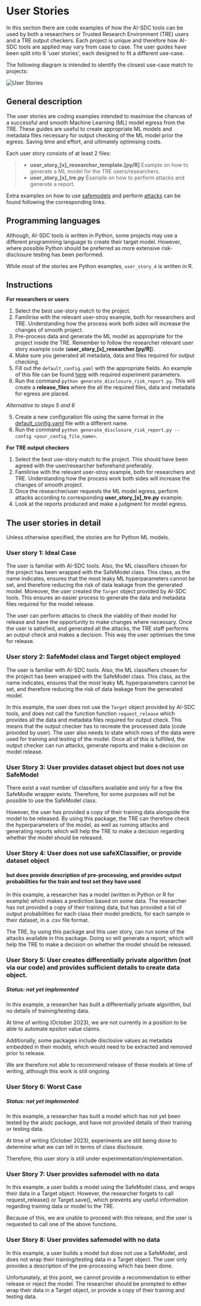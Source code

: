 # User Stories
In this section there are code examples of how the AI-SDC tools can be used by both a researchers or Trusted Research Environment (TRE) users and a TRE output checkers. Each project is unique and therefore how AI-SDC tools are applied may vary from case to case. The user guides have been split into 8 'user stories', each designed to fit a different use-case.

The following diagram is intended to identify the closest use-case match to projects:

![User Stories](user_stories_flow_chart.drawio.png)

## General description
The user stories are coding examples intended to maximise the chances of a successful and smooth Machine Learning (ML) model egress from the TRE. These guides are useful to create appropriate ML models and metadata files necessary for output checking of the ML model prior the egress. Saving time and effort, and ultimately optimising costs.

Each user story consists of at least 2 files:
  > - **user_story_[x]_researcher_template.[py/R]**  Example on how to generate a ML model for the TRE users/researchers.
  > - **user_story_[x]_tre.py**  Example on how to perform attacks and generate a report.

Extra examples on how to use [safemodels](https://github.com/AI-SDC/AI-SDC/tree/development/example_notebooks) and perform [attacks](https://github.com/AI-SDC/AI-SDC/tree/development/examples) can be found following the corresponding links.

## Programming languages

Although, AI-SDC tools is written in Python, some projects may use a different programming language to create their target model. However, where possible Python should be preferred as more extensive risk-disclosure testing has been performed.

While most of the stories are Python examples, `user_story_4` is written in R.

## Instructions

**For researchers or users**
1. Select the best use-story match to the project.
2. Familirise with the relevant user-stroy example, both for researchers and TRE. Understanding how the process work both sides will increase the changes of smooth project.
3. Pre-process data and generate the ML model as appropriate for the project inside the TRE. Remember to follow the researcher relevant user story example code (**user_story_[x]_researcher.[py/R]**).
4. Make sure you generated all metadata, data and files required for output checking.
5. Fill out the `default_config.yaml` with the appropriate fields. An example of this file can be found [here](https://github.com/AI-SDC/AI-SDC/blob/user_story_visibility/user_stories/default_config.yaml) with required experiment parameters.
6. Run the command `python generate_disclosure_risk_report.py`. This will create a **release_files** where the all the required files, data and metadata for egress are placed.

*Alternative to steps 5 and 6*

5. Create a new configuration file using the same format in the [default_config.yaml](https://github.com/AI-SDC/AI-SDC/blob/user_story_visibility/user_stories/default_config.yaml) file with a different name.
6. Run the command `python generate_disclosure_risk_report.py --config <your_config_file_name>`.

**For TRE output checkers**
1. Select the best use-story match to the project. This should have been agreed with the user/researcher beforehand preferably.
2. Familirise with the relevant user-stroy example, both for researchers and TRE. Understanding how the process work both sides will increase the changes of smooth project.
3. Once the researcher/user requests the ML model egress, perform attacks according to corresponding **user_story_[x]_tre.py** example.
4. Look at the reports produced and make a judgment for model egress.

## The user stories in detail

Unless otherwise specified, the stories are for Python ML models.

### User story 1: Ideal Case

The user is familiar with AI-SDC tools. Also, the ML classifiers chosen for the project has been wrapped with the SafeModel class. This class, as the name indicates, ensures that the most leaky ML hyperparameters cannot be set, and therefore reducing the risk of data leakage from the generated model. Moreover, the user created the `Target` object provided by AI-SDC tools. This ensures an easier process to generate the data and metadata files required for the model release.

The user can perform attacks to check the viability of their model for release and have the opportunity to make changes where necessary. Once the user is satisfied, and generated all the attacks, the TRE staff performs an output check and makes a decision. This way the user optimises the time for release.

### User story 2: SafeModel class and Target object employed

The user is familiar with AI-SDC tools. Also, the ML classifiers chosen for the project has been wrapped with the SafeModel class. This class, as the name indicates, ensures that the most leaky ML hyperparameters cannot be set, and therefore reducing the risk of data leakage from the generated model.

In this example, the user does not use the `Target` object provided by AI-SDC tools, and does not call the function function `request_release` which provides all the data and metadata files required for output check. This means that the output checker has to recreate the processed data (code provided by user). The user also needs to state which rows of the data were used for training and testing of the model. Once all of this is fulfilled, the output checker can run attacks, generate reports and make a decision on model release.

### User Story 3: User provides dataset object but does not use SafeModel

There exist a vast number of classifiers available and only for a few the SafeModle wrapper exists. Therefore, for some purposes will not be possible to use the SafeModel class.

However, the user has provided a copy of their training data alongside the model to be released. By using this package, the TRE can therefore check the hyperparameters of the model, as well as running attacks and generating reports which will help the TRE to make a decision regarding whether the model should be released.

### User Story 4: User does not use safeXClassifier, or provide dataset object
#### but does provide description of pre-processing, and provides output probabilities for the train and test set they have used

In this example, a researcher has a model (written in Python or R for example) which makes a prediction based on some data. The researcher has not provided a copy of their training data, but has provided a list of output probabilities for each class their model predicts, for each sample in their dataset, in a .csv file format.

The TRE, by using this package and this user story, can run some of the attacks available in this package. Doing so will generate a report, which will help the TRE to make a decision on whether the model should be released.

### User Story 5:  User creates differentially private algorithm (not via our code) and provides sufficient details to create data object.
##### Status: not yet implemented

In this example, a researcher has built a differentially private algorithm, but no details of training/testing data.

At time of writing (October 2023), we are not currently in a position to be able to automate epsilon value claims.

Additionally, some packages include disclosive values as metadata embedded in their models, which would need to be extracted and removed prior to release.

We are therefore not able to recommend release of these models at time of writing, although this work is still ongoing.

### User Story 6: Worst Case
##### Status: not yet implemented

In this example, a researcher has built a model which has not yet been tested by the aisdc package, and have not provided details of their training or testing data.

At time of writing (October 2023), experiments are still being done to determine what we can tell in terms of class disclosure.

Therefore, this user story is still under experimentation/implementation.

### User Story 7: User provides safemodel with no data

In this example, a user builds a model using the SafeModel class, and wraps their data in a Target object. However, the researcher forgets to call request_release() or Target.save(), which prevents any useful information regarding training data or model to the TRE.

Because of this, we are unable to proceed with this release, and the user is requested to call one of the above functions.

### User Story 8: User provides safemodel with no data

In this example, a user builds a model but does not use a SafeModel, and does not wrap their training/testing data in a Target object. The user only provides a description of the pre-processing which has been done.

Unfortunately, at this point, we cannot provide a recommendation to either release or reject the model. The researcher should be prompted to either wrap their data in a Target object, or provide a copy of their training and testing data.
